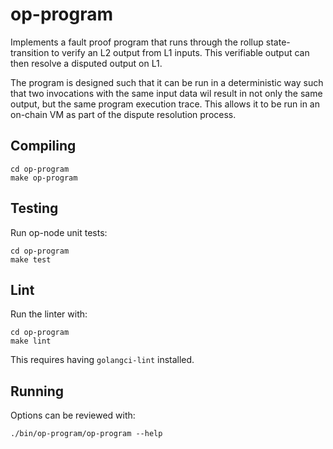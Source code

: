 # op-program

Implements a fault proof program that runs through the rollup state-transition to verify an L2 output from L1 inputs.
This verifiable output can then resolve a disputed output on L1.

The program is designed such that it can be run in a deterministic way such that two invocations with the same input
data wil result in not only the same output, but the same program execution trace. This allows it to be run in an
on-chain VM as part of the dispute resolution process.

## Compiling
```shell
cd op-program
make op-program
```

## Testing

Run op-node unit tests:
```shell
cd op-program
make test
```

## Lint

Run the linter with:
```shell
cd op-program
make lint
```

This requires having `golangci-lint` installed.

## Running

Options can be reviewed with:

```shell
./bin/op-program/op-program --help
```
